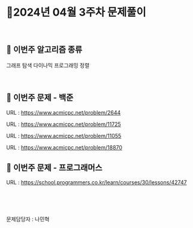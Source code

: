# 📌2024년 04월 3주차 문제풀이
<br>

## 🎯 이번주 알고리즘 종류
그래프 탐색
다이나믹 프로그래밍
정렬

<br>

## 📝 이번주 문제 - 백준
URL : https://www.acmicpc.net/problem/2644

URL : https://www.acmicpc.net/problem/11725

URL : https://www.acmicpc.net/problem/11055

URL : https://www.acmicpc.net/problem/18870
<br>

## 📝 이번주 문제 - 프로그래머스

URL : https://school.programmers.co.kr/learn/courses/30/lessons/42747




<br>
<br>
<br>

문제담당자 : 나민혁

